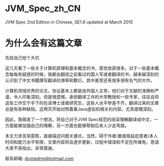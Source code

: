 # JVM_Spec_zh_CN
JVM Spec 2nd Edition in Chinese, SE1.6 updated at March 2015

# 为什么会有这篇文章
先给自己挖个大坑

这几天看了一些关于计算机原理和基本概念的书，感觉收获很多。对于一些基本概念每每有疑惑的时候，我都会翻阅之前看过的国人写或者翻译的书，越来越深刻的认识到了中文书籍撰写翻译的潦草和敷衍，其中甚至还有很多很有名气的大作。

计算机领域优秀的论文，协议基本上都是由外国人主导，他们对于文献的准确和严谨，令人印象深刻。但是很遗憾，承担翻译工作的大学教授和一些专家，往往会将这些工作交于手下的在读博士或者研究生，这些人水平参差不齐，翻译过来的文章总是有各种缺陷。这两天开始对照着看Java虚拟机相关的内容，尤其感慨深刻。

因此，我萌发了一个想法，将自己对于JVM Spec规范的阅读理解翻译成中文，一方面能够加强自己的理解，另一方面也能够帮助后来人少走弯路。

本文力求言简意赅，直接描述问题关键点，当然，碍于作者(重度拖延症患者)本人时间和能力水平有限，文章内容将会逐步更新，过程中错误和不足在所难免，恳请大家不吝指出，非常感谢。

联系邮箱: divinedrm@hotmail.com


